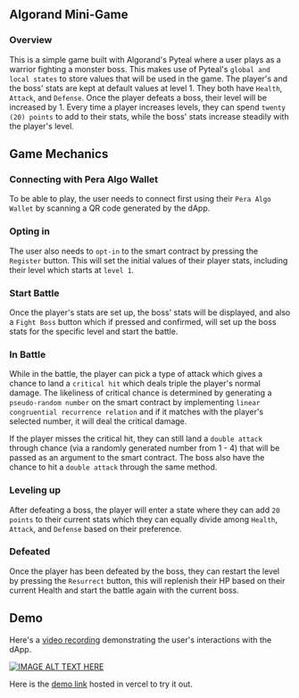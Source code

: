 ## Algorand Mini-Game


### Overview

This is a simple game built with Algorand's Pyteal where a user plays as a warrior fighting a monster boss. This makes use of Pyteal's `global and local states` to store values that will be used in the game. The player's and the boss' stats are kept at default values at level 1. They both have `Health`, `Attack`, and `Defense`. Once the player defeats a boss, their level will be increased by 1. Every time a player increases levels, they can spend `twenty (20) points` to add to their stats, while the boss' stats increase steadily with the player's level.

## Game Mechanics

### Connecting with Pera Algo Wallet

To be able to play, the user needs to connect first using their `Pera Algo Wallet` by scanning a QR code generated by the dApp.

### Opting in

The user also needs to `opt-in` to the smart contract by pressing the `Register` button. This will set the initial values of their player stats, including their level which starts at `level 1`.

### Start Battle

Once the player's stats are set up, the boss' stats will be displayed, and also a `Fight Boss` button which if pressed and confirmed, will set up the boss stats for the specific level and start the battle. 

### In Battle

While in the battle, the player can pick a type of attack which gives a chance to land a `critical hit` which deals triple the player's normal damage. The likeliness of critical chance is determined by generating a `pseudo-random number` on the smart contract by implementing `linear congruential recurrence relation` and if it matches with the player's selected number, it will deal the critical damage.

If the player misses the critical hit, they can still land a `double attack` through chance (via a randomly generated number from 1 - 4) that will be passed as an argument to the smart contract. The boss also have the chance to hit a `double attack` through the same method.

### Leveling up

After defeating a boss, the player will enter a state where they can add `20 points` to their current stats which they can equally divide among `Health`, `Attack`, and `Defense` based on their preference.

### Defeated

Once the player has been defeated by the boss, they can restart the level by pressing the `Resurrect` button, this will replenish their HP based on their current Health and start the battle again with the current boss.

## Demo

Here's a [video recording](https://drive.google.com/file/d/1Ge7zA-Hh-pm_73wtl7JKeRwSADdsyjC3/view?usp=sharing) demonstrating the user's interactions with the dApp.

[![IMAGE ALT TEXT HERE](https://user-images.githubusercontent.com/58159983/204121220-7d4ddbf1-d255-4bae-8842-2e81f2fe8cdf.png)](https://drive.google.com/file/d/1Ge7zA-Hh-pm_73wtl7JKeRwSADdsyjC3/view?usp=sharing)

Here is the [demo link](https://pyteal-minigame-frontend-rbjamaca.vercel.app/) hosted in vercel to try it out.
